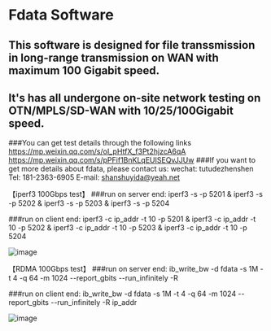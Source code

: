 # Fdata Software
## This software is designed for file transsmission in long-range transmission on WAN with maximum 100 Gigabit speed.
## It's has all undergone on-site network testing on OTN/MPLS/SD-WAN with 10/25/100Gigabit speed.
###You can get test details through the following links
https://mp.weixin.qq.com/s/oI_pHtfX_f3Pt2hjzcA6qA
https://mp.weixin.qq.com/s/pPFif1BnKLqEUISEQvJJUw
###If you want to get more details about fdata, please contact us: 
wechat: tutudezhenshen
Tel: 181-2363-6905
E-mail: shanshuyida@yeah.net

【iperf3 100Gbps test】
###run on server end:
iperf3 -s -p 5201 & iperf3 -s -p 5202 & iperf3 -s -p 5203 & iperf3 -s -p 5204

###run on client end:
iperf3 -c ip_addr -t 10 -p 5201 & iperf3 -c ip_addr -t 10 -p 5202 & iperf3 -c ip_addr -t 10 -p 5203 & iperf3 -c ip_addr -t 10 -p 5204

![image](https://github.com/user-attachments/assets/76c777f6-a96f-4218-8852-340b98e64791)


【RDMA 100Gbps test】
###run on server end:
ib_write_bw -d fdata -s 1M -t 4 -q 64 -m 1024 --report_gbits --run_infinitely -R

###run on client end:
ib_write_bw -d fdata -s 1M -t 4 -q 64 -m 1024 --report_gbits --run_infinitely -R ip_addr

![image](https://github.com/user-attachments/assets/f30adce6-21d7-4b8d-8fdb-3e0ac868759b)

